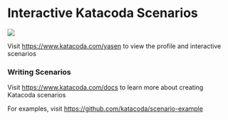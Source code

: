# Interactive Katacoda Scenarios

[![](http://shields.katacoda.com/katacoda/yasen/count.svg)](https://www.katacoda.com/yasen "Get your profile on Katacoda.com")

Visit https://www.katacoda.com/yasen to view the profile and interactive scenarios

### Writing Scenarios
Visit https://www.katacoda.com/docs to learn more about creating Katacoda scenarios

For examples, visit https://github.com/katacoda/scenario-example
